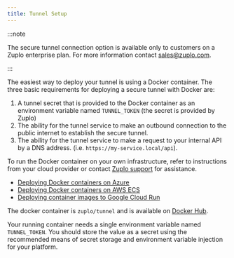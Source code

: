 ```yaml
---
title: Tunnel Setup
---
```


:::note

The secure tunnel connection option is available only to customers on a Zuplo enterprise plan. For more information contact [sales@zuplo.com](mailto:sales@zuplo.com).

:::

The easiest way to deploy your tunnel is using a Docker container. The three basic requirements for deploying a secure tunnel with Docker are:

1. A tunnel secret that is provided to the Docker container as an environment variable named `TUNNEL_TOKEN` (the secret is provided by Zuplo)
1. The ability for the tunnel service to make an outbound connection to the public internet to establish the secure tunnel.
1. The ability for the tunnel service to make a request to your internal API by a DNS address. (i.e. `https://my-service.local/api`).

To run the Docker container on your own infrastructure, refer to instructions from your cloud provider or contact [Zuplo support](mailto:support@zuplo.com) for assistance.

- [Deploying Docker containers on Azure](https://docs.microsoft.com/en-us/learn/modules/run-docker-with-azure-container-instances/)
- [Deploying Docker containers on AWS ECS](https://docs.aws.amazon.com/AmazonECS/latest/userguide/getting-started.html)
- [Deploying container images to Google Cloud Run](https://cloud.google.com/run/docs/deploying)

The docker container is `zuplo/tunnel` and is available on [Docker Hub](https://hub.docker.com/r/zuplo/tunnel).

Your running container needs a single environment variable named `TUNNEL_TOKEN`. You should store the value as a secret using the recommended means of secret storage and environment variable injection for your platform.
